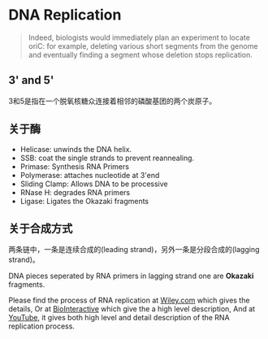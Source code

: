 # DNA Replication

> Indeed, biologists would immediately plan an experiment to locate oriC: for example, deleting various short segments from the genome and eventually finding a segment whose deletion stops replication.

## 3' and 5'
3和5是指在一个脱氧核糖众连接着相邻的磷酸基团的两个炭原子。

## 关于酶
* Helicase: unwinds the DNA helix.
* SSB: coat the single strands to prevent reannealing.
* Primase: Synthesis RNA Primers
* Polymerase: attaches nucleotide at 3'end
* Sliding Clamp: Allows DNA to be processive
* RNase H: degrades RNA primers
* Ligase: Ligates the Okazaki fragments

## 关于合成方式
两条链中，一条是连续合成的(leading strand)，另外一条是分段合成的(lagging strand)。

DNA pieces seperated by RNA primers in lagging strand one are **Okazaki** fragments.

Please find the process of RNA replication at
[Wiley.com](http://www.wiley.com/college/pratt/0471393878/instructor/animations/dna_replication/dna_replication.swf) which gives the details,
Or at [BioInteractive](http://www.hhmi.org/biointeractive/dna-replication-advanced-detail) which give the a high level description,
And at [YouTube](https://www.youtube.com/watch?v=OnuspQG0Jd0), it gives both high level and detail description of the RNA replication process.



